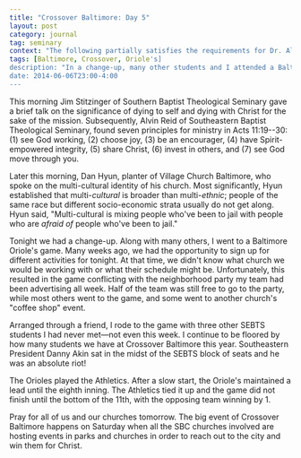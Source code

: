 ```yaml
---
title: "Crossover Baltimore: Day 5"
layout: post
category: journal
tag: seminary
context: "The following partially satisfies the requirements for Dr. Alvin Reid's Crossover Baltimore class at Southeastern Baptist Theological Seminary."
tags: [Baltimore, Crossover, Oriole's]
description: "In a change-up, many other students and I attended a Baltimore Oriole's baseball game."
date: 2014-06-06T23:00-4:00
---
```


This morning Jim Stitzinger of Southern Baptist Theological Seminary gave a brief talk on the significance of dying to self and dying with Christ for the sake of the mission. Subsequently, Alvin Reid of Southeastern Baptist Theological Seminary, found seven principles for ministry in Acts 11:19--30: (1) see God working, (2) choose joy, (3) be an encourager, (4) have Spirit-empowered integrity, (5) share Christ, (6) invest in others, and (7) see God move through you.

Later this morning, Dan Hyun, planter of Village Church Baltimore, who spoke on the multi-cultural identity of his church. Most significantly, Hyun established that multi-*cultural* is broader than multi-*ethnic*; people of the same race but different socio-economic strata usually do not get along. Hyun said, "Multi-cultural is mixing people who've been to jail with people who are *afraid of* people who've been to jail."

Tonight we had a change-up. Along with many others, I went to a Baltimore Oriole's game. Many weeks ago, we had the opportunity to sign up for different activities for tonight. At that time, we didn't know what church we would be working with or what their schedule might be. Unfortunately, this resulted in the game conflicting with the neighborhood party my team had been advertising all week. Half of the team was still free to go to the party, while most others went to the game, and some went to another church's "coffee shop" event. 

Arranged through a friend, I rode to the game with three other SEBTS students I had never met—not even this week. I continue to be floored by how many students we have at Crossover Baltimore this year.  Southeastern President Danny Akin sat in the midst of the SEBTS block of seats and he was an absolute riot! 

The Orioles played the Athletics. After a slow start, the Oriole's maintained a lead until the eighth inning. The Athletics tied it up and the game did not finish until the bottom of the 11th, with the opposing team winning by 1.

Pray for all of us and our churches tomorrow. The big event of Crossover Baltimore happens on Saturday when all the SBC churches involved are hosting events in parks and churches in order to reach out to the city and win them for Christ.
